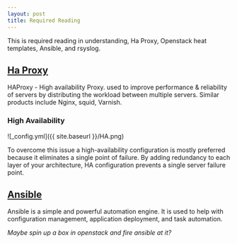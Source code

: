 ```yaml
---
layout: post
title: Required Reading
---
```


<div class="message">
  This is required reading in understanding, Ha Proxy, Openstack heat templates,
  Ansible, and rsyslog.
</div>

## <a href="https://www.haproxy.com/solutions/load-balancing/">Ha Proxy</a>

HAProxy - High availability Proxy.
used to improve performance & reliability of servers by distributing the workload between multiple servers.
Similar products include Nginx, squid, Varnish.

### High Availability
![_config.yml]({{ site.baseurl }}/HA.png)

To overcome this issue a high-availability configuration is mostly preferred because it eliminates a single point of failure. By adding redundancy to each layer of your architecture, HA configuration prevents a single server failure point.

## <a href="https://docs.ansible.com/">Ansible</a>

Ansible is a simple and powerful automation engine. It is used to help with configuration management, application deployment, and task automation.

<cite>Maybe spin up a box in openstack and fire ansible at it?</cite>
